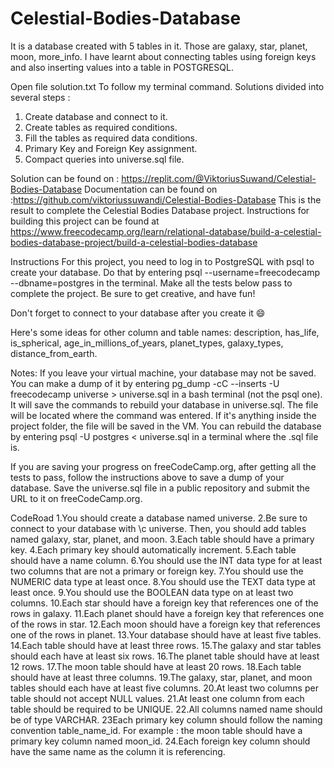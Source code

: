 # Celestial-Bodies-Database
It is a database created with 5 tables in it. Those are galaxy, star, planet, moon, more_info. I have learnt about connecting tables using foreign keys and also inserting values into a table in POSTGRESQL.

Open file solution.txt To follow my terminal command. Solutions divided into several steps :
1. Create database and connect to it.
2. Create tables as required conditions.
3. Fill the tables as required data conditions.
4. Primary Key and Foreign Key assignment.
5. Compact queries into universe.sql file.

Solution can be found on : https://replit.com/@ViktoriusSuwand/Celestial-Bodies-Database
Documentation can be found on :https://github.com/viktoriussuwandi/Celestial-Bodies-Database
This is the result to complete the Celestial Bodies Database project. Instructions for building this project can be found at https://www.freecodecamp.org/learn/relational-database/build-a-celestial-bodies-database-project/build-a-celestial-bodies-database

Instructions
For this project, you need to log in to PostgreSQL with psql to create your database. Do that by entering psql --username=freecodecamp --dbname=postgres in the terminal. Make all the tests below pass to complete the project. Be sure to get creative, and have fun!

Don't forget to connect to your database after you create it 😄

Here's some ideas for other column and table names: description, has_life, is_spherical, age_in_millions_of_years, planet_types, galaxy_types, distance_from_earth.

Notes: If you leave your virtual machine, your database may not be saved. You can make a dump of it by entering pg_dump -cC --inserts -U freecodecamp universe > universe.sql in a bash terminal (not the psql one). It will save the commands to rebuild your database in universe.sql. The file will be located where the command was entered. If it's anything inside the project folder, the file will be saved in the VM. You can rebuild the database by entering psql -U postgres < universe.sql in a terminal where the .sql file is.

If you are saving your progress on freeCodeCamp.org, after getting all the tests to pass, follow the instructions above to save a dump of your database. Save the universe.sql file in a public repository and submit the URL to it on freeCodeCamp.org.

CodeRoad
1.You should create a database named universe.
2.Be sure to connect to your database with \c universe. Then, you should add tables named galaxy, star, planet, and moon.
3.Each table should have a primary key.
4.Each primary key should automatically increment.
5.Each table should have a name column.
6.You should use the INT data type for at least two columns that are not a primary or foreign key.
7.You should use the NUMERIC data type at least once.
8.You should use the TEXT data type at least once.
9.You should use the BOOLEAN data type on at least two columns.
10.Each star should have a foreign key that references one of the rows in galaxy.
11.Each planet should have a foreign key that references one of the rows in star.
12.Each moon should have a foreign key that references one of the rows in planet.
13.Your database should have at least five tables.
14.Each table should have at least three rows.
15.The galaxy and star tables should each have at least six rows.
16.The planet table should have at least 12 rows.
17.The moon table should have at least 20 rows.
18.Each table should have at least three columns.
19.The galaxy, star, planet, and moon tables should each have at least five columns.
20.At least two columns per table should not accept NULL values.
21.At least one column from each table should be required to be UNIQUE.
22.All columns named name should be of type VARCHAR.
23Each primary key column should follow the naming convention table_name_id. For example : the moon table should have a primary key column named moon_id.
24.Each foreign key column should have the same name as the column it is referencing.
